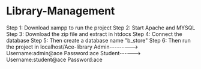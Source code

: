 # Library-Management
Step 1: Download xampp to run the project
Step 2: Start Apache and MYSQL
Step 3: Download the zip file and extract in htdocs 
Step 4: Connect the database
Step 5: Then create a database name "b_store"
Step 6: Then run the project in localhost/Ace-library
Admin---------> Username:admin@ace
                Password:ace
Student------> Username:student@ace
               Password:ace          
